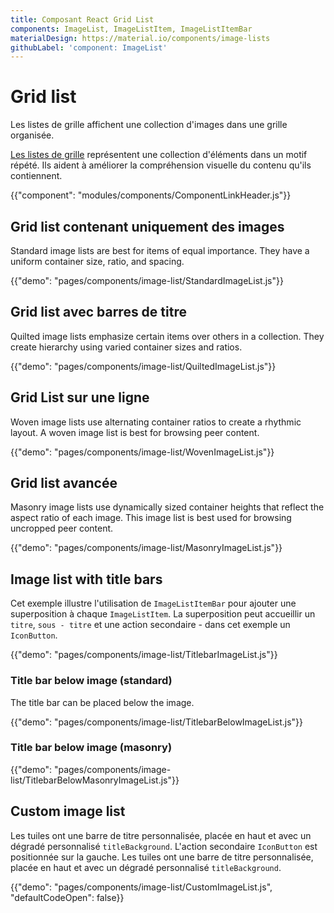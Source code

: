 ```yaml
---
title: Composant React Grid List
components: ImageList, ImageListItem, ImageListItemBar
materialDesign: https://material.io/components/image-lists
githubLabel: 'component: ImageList'
---
```


# Grid list

<p class="description">Les listes de grille affichent une collection d'images dans une grille organisée.</p>

[Les listes de grille](https://material.io/design/components/image-lists.html) représentent une collection d'éléments dans un motif répété. Ils aident à améliorer la compréhension visuelle du contenu qu'ils contiennent.

{{"component": "modules/components/ComponentLinkHeader.js"}}

## Grid list contenant uniquement des images

Standard image lists are best for items of equal importance. They have a uniform container size, ratio, and spacing.

{{"demo": "pages/components/image-list/StandardImageList.js"}}

## Grid list avec barres de titre

Quilted image lists emphasize certain items over others in a collection. They create hierarchy using varied container sizes and ratios.

{{"demo": "pages/components/image-list/QuiltedImageList.js"}}

## Grid List sur une ligne

Woven image lists use alternating container ratios to create a rhythmic layout. A woven image list is best for browsing peer content.

{{"demo": "pages/components/image-list/WovenImageList.js"}}

## Grid list avancée

Masonry image lists use dynamically sized container heights that reflect the aspect ratio of each image. This image list is best used for browsing uncropped peer content.

{{"demo": "pages/components/image-list/MasonryImageList.js"}}

## Image list with title bars

Cet exemple illustre l'utilisation de `ImageListItemBar` pour ajouter une superposition à chaque `ImageListItem`. La superposition peut accueillir un `titre`, `sous - titre` et une action secondaire - dans cet exemple un `IconButton`.

{{"demo": "pages/components/image-list/TitlebarImageList.js"}}

### Title bar below image (standard)

The title bar can be placed below the image.

{{"demo": "pages/components/image-list/TitlebarBelowImageList.js"}}

### Title bar below image (masonry)

{{"demo": "pages/components/image-list/TitlebarBelowMasonryImageList.js"}}

## Custom image list

Les tuiles ont une barre de titre personnalisée, placée en haut et avec un dégradé personnalisé `titleBackground`. L'action secondaire `IconButton` est positionnée sur la gauche. Les tuiles ont une barre de titre personnalisée, placée en haut et avec un dégradé personnalisé `titleBackground`.

{{"demo": "pages/components/image-list/CustomImageList.js", "defaultCodeOpen": false}}
